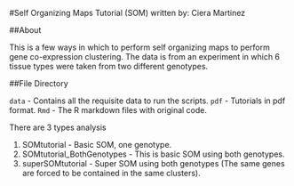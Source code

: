 #Self Organizing Maps Tutorial (SOM)
written by: Ciera Martinez

##About

This is a few ways in which to perform self organizing maps to perform gene co-expression clustering. The data is from an experiment in which 6 tissue types were taken from two different genotypes. 

##File Directory

`data` - Contains all the requisite data to run the scripts.
`pdf` - Tutorials in pdf format.
`Rmd` - The R markdown files with original code. 

There are 3 types analysis

1. SOMtutorial - Basic SOM, one genotype.
2. SOMtutorial_BothGenotypes - This is basic SOM using both genotypes. 
3. superSOMtutorial - Super SOM using both genotypes (The same genes are forced to be contained in the same clusters). 